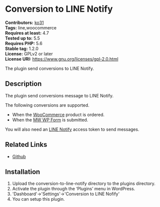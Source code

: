 # Conversion to LINE Notify #
**Contributors:** [ko31](https://profiles.wordpress.org/ko31)  
**Tags:** line,woocommerce  
**Requires at least:** 4.7  
**Tested up to:** 5.5  
**Requires PHP:** 5.6  
**Stable tag:** 1.2.0  
**License:** GPLv2 or later  
**License URI:** https://www.gnu.org/licenses/gpl-2.0.html  

The plugin send conversions to LINE Notify.

## Description ##

The plugin send conversions message to LINE Notify.

The following conversions are supported.

* When the [WooCommerce](https://wordpress.org/plugins/woocommerce/) product is ordered.
* When the [MW WP Form](https://wordpress.org/plugins/mw-wp-form/) is submitted.

You will also need an [LINE Notify](https://notify-bot.line.me/) access token to send messages.

## Related Links ##

* [Github](https://github.com/ko31/conversion-to-line-notify)

## Installation ##

1. Upload the conversion-to-line-notify directory to the plugins directory.
1. Activate the plugin through the ‘Plugins’ menu in WordPress.
1. 'Dashboard'->'Settings'->'Conversion to LINE Nofify'
1. You can setup this plugin.

